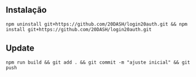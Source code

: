 ## Instalação

    npm uninstall git+https://github.com/20DASH/login20auth.git && npm install git+https://github.com/20DASH/login20auth.git

## Update

    npm run build && git add . && git commit -m "ajuste inicial" && git push
